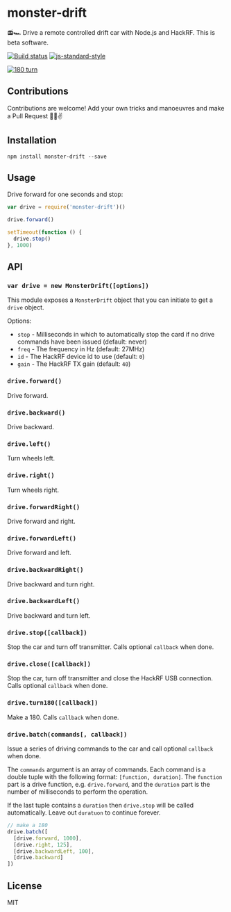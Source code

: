 # monster-drift

📻🏎 Drive a remote controlled drift car with Node.js and HackRF.
This is beta software.

[![Build status](https://travis-ci.org/watson/monster-drift.svg?branch=master)](https://travis-ci.org/watson/monster-drift)
[![js-standard-style](https://img.shields.io/badge/code%20style-standard-brightgreen.svg?style=flat)](https://github.com/feross/standard)

[![180 turn](http://img.youtube.com/vi/XtUH5GbOzug/0.jpg)](https://www.youtube.com/watch?v=XtUH5GbOzug)

## Contributions

Contributions are welcome! Add your own tricks and manoeuvres and make a Pull Request 🤕🙈✌️

## Installation

```
npm install monster-drift --save
```

## Usage

Drive forward for one seconds and stop:

```js
var drive = require('monster-drift')()

drive.forward()

setTimeout(function () {
  drive.stop()
}, 1000)
```

## API

### `var drive = new MonsterDrift([options])`

This module exposes a `MonsterDrift` object that you can initiate to get
a `drive` object.

Options:

- `stop` - Milliseconds in which to automatically stop the card if no
  drive commands have been issued (default: never)
- `freq` - The frequency in Hz (default: 27MHz)
- `id` - The HackRF device id to use (default: `0`)
- `gain` - The HackRF TX gain (default: `40`)

### `drive.forward()`

Drive forward.

### `drive.backward()`

Drive backward.

### `drive.left()`

Turn wheels left.

### `drive.right()`

Turn wheels right.

### `drive.forwardRight()`

Drive forward and right.

### `drive.forwardLeft()`

Drive forward and left.

### `drive.backwardRight()`

Drive backward and turn right.

### `drive.backwardLeft()`

Drive backward and turn left.

### `drive.stop([callback])`

Stop the car and turn off transmitter. Calls optional `callback` when
done.

### `drive.close([callback])`

Stop the car, turn off transmitter and close the HackRF USB connection.
Calls optional `callback` when done.

### `drive.turn180([callback])`

Make a 180. Calls `callback` when done.

### `drive.batch(commands[, callback])`

Issue a series of driving commands to the car and call optional
`callback` when done.

The `commands` argument is an array of commands. Each command is a
double tuple with the following format: `[function, duration]`. The
`function` part is a drive function, e.g. `drive.forward`, and the
`duration` part is the number of milliseconds to perform the operation.

If the last tuple contains a `duration` then `drive.stop` will be called
automatically. Leave out `duratuon` to continue forever.

```js
// make a 180
drive.batch([
  [drive.forward, 1000],
  [drive.right, 125],
  [drive.backwardLeft, 100],
  [drive.backward]
])
```

## License

MIT
